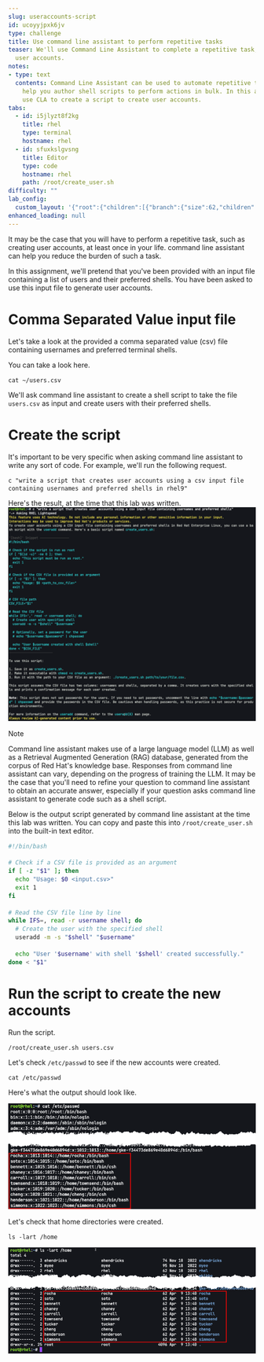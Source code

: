 ```yaml
---
slug: useraccounts-script
id: ucoyyjpxk6jv
type: challenge
title: Use command line assistant to perform repetitive tasks
teaser: We'll use Command Line Assistant to complete a repetitive task, such as creating
  user accounts.
notes:
- type: text
  contents: Command Line Assistant can be used to automate repetitive tasks. CLA can
    help you author shell scripts to perform actions in bulk. In this assignment we'll
    use CLA to create a script to create user accounts.
tabs:
  - id: i5jlyzt8f2kg
    title: rhel
    type: terminal
    hostname: rhel
  - id: sfuxkslgvsng
    title: Editor
    type: code
    hostname: rhel
    path: /root/create_user.sh
difficulty: ""
lab_config:
  custom_layout: '{"root":{"children":[{"branch":{"size":62,"children":[{"leaf":{"tabs":["i5jlyzt8f2kg"],"activeTabId":"i5jlyzt8f2kg","size":49}},{"leaf":{"tabs":["sfuxkslgvsng"],"activeTabId":"sfuxkslgvsng","size":49}}]}},{"leaf":{"tabs":["assignment"],"activeTabId":"assignment","size":36}}],"orientation":"Horizontal"}}'
enhanced_loading: null
---
```


It may be the case that you will have to perform a repetitive task, such as creating user accounts, at least once in your life. command line assistant can help you reduce the burden of such a task.

In this assignment, we'll pretend that you've been provided with an input file containing a list of users and their preferred shells. You have been asked to use this input file to generate user accounts.

Comma Separated Value input file
===

Let's take a look at the provided a comma separated value (csv) file containing usernames and preferred terminal shells.

You can take a look here.

```bash,run
cat ~/users.csv
```

We'll ask command line assistant to create a shell script to take the file `users.csv` as input and create users with their preferred shells.

Create the script
===

It's important to be very specific when asking command line assistant to write any sort of code. For example, we'll run the following request.

```bash,run
c "write a script that creates user accounts using a csv input file containing usernames and preferred shells in rhel9"
```

Here's the result, at the time that this lab was written.
![](../assets/bash_script.png)

> [!NOTE]
> Command line assistant makes use of a large language model (LLM) as well as a Retrieval Augmented Generation (RAG) database, generated from the corpus of Red Hat's knowledge base. Responses from command line assistant can vary, depending on the progress of training the LLM. It may be the case that you'll need to refine your question to command line assistant to obtain an accurate answer, especially if your question asks command line assistant to generate code such as a shell script.

Below is the output script generated by command line assistant at the time this lab was written. You can copy and paste this into `/root/create_user.sh` into the built-in text editor.

```bash
#!/bin/bash

# Check if a CSV file is provided as an argument
if [ -z "$1" ]; then
  echo "Usage: $0 <input.csv>"
  exit 1
fi

# Read the CSV file line by line
while IFS=, read -r username shell; do
  # Create the user with the specified shell
  useradd -m -s "$shell" "$username"

  echo "User '$username' with shell '$shell' created successfully."
done < "$1"
```

Run the script to create the new accounts
===

Run the script.

```bash,run
/root/create_user.sh users.csv
```

Let's check `/etc/passwd` to see if the new accounts were created.

```bash,run
cat /etc/passwd
```

Here's what the output should look like.

![](../assets/user_accounts.png)

Let's check that home directories were created.

```bash,run
ls -lart /home
```

![](../assets/directories.png)
